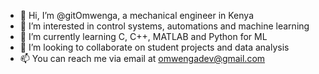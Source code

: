 - 👋 Hi, I’m @gitOmwenga, a mechanical engineer in Kenya
- 👀 I’m interested in control systems, automations and machine learning
- 🌱 I’m currently learning C, C++, MATLAB and Python for ML
- 💞️ I’m looking to collaborate on student projects and data analysis 
- 📫 You can reach me via email at omwengadev@gmail.com

<!---
gitOmwenga/gitOmwenga is a ✨ special ✨ repository because its `README.md` (this file) appears on your GitHub profile.
You can click the Preview link to take a look at your changes.
--->

